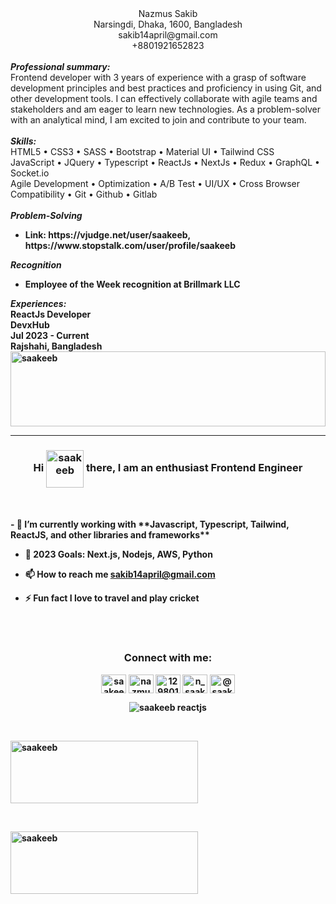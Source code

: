 <div align="center">
  <div style="display: block; margin: auto;">
    <div>
      <div>
        <div>
          Nazmus Sakib
        </div>
      </div>
    </div>
    <div>
      <div>
        <div class="address">
          <div>
            <span>Narsingdi, Dhaka, 1600, Bangladesh</span>
          </div>
          <div>
            <span dependency="EMAIL" class="field">sakib14april@gmail.com</span>
          </div>
          <div>
            <span class="field">+8801921652823</span>
          </div>
        </div>
      </div>
    </div>
  </div>
</div>
<br/>
<div>
   <div>
      <b><i>Professional summary:</i></b>
      </div>
  <div>
    <div>
      Frontend developer with 3 years of experience with a grasp of software
      development principles and best practices and proficiency in using Git,
      and other development tools. I can effectively collaborate with agile
      teams and stakeholders and am eager to learn new technologies. As a
      problem-solver with an analytical mind, I am excited to join and
      contribute to your team.
    </div>
  </div>
</div>
<br/>
<div>
  <div>
    <div>
      <b><i>Skills:</i></b>
      </div>
  </div>
  <div>
    HTML5 • CSS3 • SASS • Bootstrap • Material UI • Tailwind CSS
    <br/>
    JavaScript • JQuery • Typescript •  ReactJs • NextJs • Redux • GraphQL • Socket.io
    <br/>
    Agile Development • Optimization • A/B Test • UI/UX • Cross Browser Compatibility • Git • Github • Gitlab
  </div>
</div>
<br/>
<div>
  <div>
    <div>
      <b><i>Problem-Solving</i>
      </div>
    <ul>
      <li class="level-2">
        Link: https://vjudge.net/user/saakeeb,
        https://www.stopstalk.com/user/profile/saakeeb<br />
      </li>
    </ul>
    <div>
      <strong><em>Recognition</em></strong>
    </div>
    <ul>
      <li class="level-2">
        <div>
          Employee of the Week recognition at Brillmark LLC
        </div>
      </li>
    </ul>
  </div>
</div>
<div>
  <div>
    <div>
      <b><i>Experiences:</i></b>
    </div>
  </div>
  <div>
    <div align="justify">
       <div>
         <span>ReactJs Developer</span><br/><span>DevxHub<span>
       </div>
       <div><span>Jul 2023 - Current</span><br/><span>Rajshahi, Bangladesh<span></div>
    </div>
  </div>
</div>

<a href="https://nazmus-home.netlify.app/" target="_blank">
  <img src="https://user-images.githubusercontent.com/60483192/236107328-8bd4fc5d-561a-402f-9c7b-cc1b3c05d4d3.svg" alt="saakeeb" style="width: 100%; display: block; margin: auto; height: 120px">
</a>
<hr/>
<h3 align="center">Hi <img align="center" src="https://user-images.githubusercontent.com/18350557/176309783-0785949b-9127-417c-8b55-ab5a4333674e.gif" alt="saakeeb" height="60" width="60" /> there, I am an enthusiast Frontend Engineer</h3>
<br/><br/>
- 🌱 I’m currently working with **Javascript, Typescript, Tailwind, ReactJS, and other libraries and frameworks**

- 💬 2023 Goals: **Next.js, Nodejs, AWS, Python**

- 📫 How to reach me **sakib14april@gmail.com**

- ⚡ Fun fact **I love to travel and play cricket**

<br/><br/>
<h3 align="center">Connect with me:</h3>
<p align="center">
<a href="https://twitter.com/saakeeb" target="_blank"><img align="center" src="https://cdn.jsdelivr.net/npm/simple-icons@3.0.1/icons/twitter.svg" alt="saakeeb @saakeeb medium @dev.saakeeb @nazmus-sakib-developer frontend developer" height="30" width="40" /></a>
<a href="https://linkedin.com/in/nazmus-sakib-developer" target="_blank"><img align="center" src="https://cdn.jsdelivr.net/npm/simple-icons@3.0.1/icons/linkedin.svg" alt="nazmus-sakib-developer @saakeeb medium @dev.saakeeb @nazmus-sakib-developer frontend developer" height="30" width="40" /></a>
<a href="https://stackoverflow.com/users/12980133" target="_blank"><img align="center" src="https://cdn.jsdelivr.net/npm/simple-icons@3.0.1/icons/stackoverflow.svg" alt="12980133 @saakeeb medium @dev.saakeeb @nazmus-sakib-developer frontend developer" height="30" width="40" /></a>
<a href="https://instagram.com/n_saakeeb" target="_blank"><img align="center" src="https://cdn.jsdelivr.net/npm/simple-icons@3.0.1/icons/instagram.svg" alt="n_saakeeb @saakeeb medium @dev.saakeeb @nazmus-sakib-developer frontend developer" height="30" width="40" /></a>
<a href="https://saakeeb.medium.com/" target="_blank"><img align="center" src="https://cdn.jsdelivr.net/npm/simple-icons@3.0.1/icons/medium.svg" alt="@saakeeb medium @dev.saakeeb @nazmus-sakib-developer frontend developer" height="30" width="40" /></a>
</p>

<p align="center"> <img src="https://komarev.com/ghpvc/?username=saakeeb&label=Profile%20views&color=0e75b6&style=flat" alt="saakeeb reactjs" /> </p>
<br/>
<p style="display: flex; justify-content: center; align-items: center; height: 100px; width: 300px;">
  <img src="https://github-readme-stats.vercel.app/api?username=saakeeb&count_private=true&show_icons=true" alt="saakeeb" style="height: 100%; width: 100%;">
</p>

<br/>

<p style="display: flex; justify-content: center; align-items: center; height: 100px; width: 300px;">
  <img src="https://github-readme-stats.vercel.app/api/top-langs?username=saakeeb&show_icons=true&locale=en&layout=donut" alt="saakeeb" style="height: 100%; width: 100%;">
</p>
